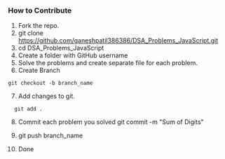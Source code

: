 ### How to Contribute

1. Fork the repo.
2. git clone https://github.com/ganeshpatil386386/DSA_Problems_JavaScript.git
3. cd DSA_Problems_JavaScript
4. Create a folder with GitHub username
5. Solve the problems and create separate file for each problem.
6. Create Branch

```
git checkout -b branch_name
```

7. Add changes to git.

```
  git add .
```

8. Commit each problem you solved
   git commit -m "Sum of Digits"

9. git push branch_name
10. Done
